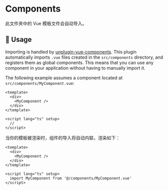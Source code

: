 # Components

此文件夹中的 Vue 模板文件会自动导入。

## 🚀 Usage

Importing is handled by [unplugin-vue-components](https://github.com/unplugin/unplugin-vue-components). This plugin automatically imports `.vue` files created in the `src/components` directory, and registers them as global components. This means that you can use any component in your application without having to manually import it.

The following example assumes a component located at `src/components/MyComponent.vue`:

```vue
<template>
  <div>
    <MyComponent />
  </div>
</template>

<script lang="ts" setup>
  //
</script>
```

当你的模板被渲染时，组件的导入将自动内联，渲染如下：

```vue
<template>
  <div>
    <MyComponent />
  </div>
</template>

<script lang="ts" setup>
  import MyComponent from '@/components/MyComponent.vue'
</script>
```
